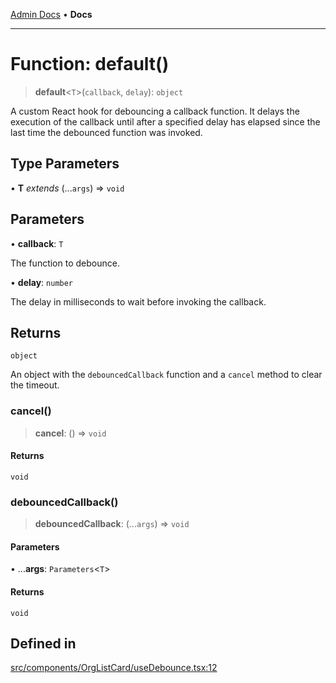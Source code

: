[Admin Docs](/) • **Docs**

***

# Function: default()

> **default**\<`T`\>(`callback`, `delay`): `object`

A custom React hook for debouncing a callback function.
It delays the execution of the callback until after a specified delay has elapsed
since the last time the debounced function was invoked.

## Type Parameters

• **T** *extends* (...`args`) => `void`

## Parameters

• **callback**: `T`

The function to debounce.

• **delay**: `number`

The delay in milliseconds to wait before invoking the callback.

## Returns

`object`

An object with the `debouncedCallback` function and a `cancel` method to clear the timeout.

### cancel()

> **cancel**: () => `void`

#### Returns

`void`

### debouncedCallback()

> **debouncedCallback**: (...`args`) => `void`

#### Parameters

• ...**args**: `Parameters`\<`T`\>

#### Returns

`void`

## Defined in

[src/components/OrgListCard/useDebounce.tsx:12](https://github.com/PalisadoesFoundation/talawa-admin/blob/main/src/components/OrgListCard/useDebounce.tsx#L12)
